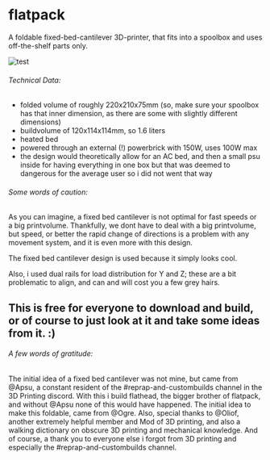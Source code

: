 # flatpack
A foldable fixed-bed-cantilever 3D-printer, that fits into a spoolbox and uses off-the-shelf parts only.

![test](https://imgur.com/a/Olcyt7i.gif)


###### Technical Data:
- folded volume of roughly 220x210x75mm (so, make sure your spoolbox has that inner dimension, as there are some with slightly different dimensions)
- buildvolume of 120x114x114mm, so 1.6 liters
- heated bed
- powered through an external (!) powerbrick with 150W, uses 100W max
- the design would theoretically allow for an AC bed, and then a small psu inside for having everything in one box
but that was deemed to dangerous for the average user so i did not went that way

###### Some words of caution:
As you can imagine, a fixed bed cantilever is not optimal for fast speeds or a big printvolume.
Thankfully, we dont have to deal with a big printvolume, but speed, or better the rapid change of
directions is a problem with any movement system, and it is even more with this design.

The fixed bed cantilever design is used because it simply looks cool.

Also, i used dual rails for load distribution for Y and Z; these are a bit problematic to align, and
can and will cost you a few grey hairs.


## This is free for everyone to download and build, or of course to just look at it and take some ideas from it. :)


###### A few words of gratitude:
The initial idea of a fixed bed cantilever was not mine, but came from @Apsu, a constant resident of the
#reprap-and-custombuilds channel in the 3D Printing discord.
With this i build flathead, the bigger brother of flatpack, and without @Apsu none of this would have happened.
The initial idea to make this foldable, came from @Ogre.
Also, special thanks to @Oliof, another extremely helpful member and Mod of 3D printing, and also a walking dictionary
on obscure 3D printing and mechanical knowledge.
And of course, a thank you to everyone else i forgot from 3D printing and especially the #reprap-and-custombuilds channel.

